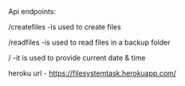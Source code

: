Api endpoints:


 /createfiles -is used to create files

 /readfiles -is used to read  files in a backup  folder 
  
 / -it is used to provide current date & time
 
 
 
 heroku url - https://filesystemtask.herokuapp.com/
